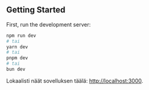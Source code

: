 ## Getting Started

First, run the development server:

```bash
npm run dev
# tai
yarn dev
# tai
pnpm dev
# tai
bun dev
```

Lokaalisti näät sovelluksen täälä: [http://localhost:3000](http://localhost:3000).
